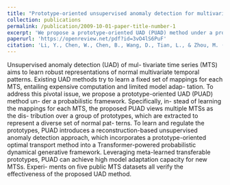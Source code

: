 ```yaml
---
title: "Prototype-oriented unsupervised anomaly detection for multivariate time series"
collection: publications
permalink: /publication/2009-10-01-paper-title-number-1
excerpt: 'We propose a prototype-oriented UAD (PUAD) method under a probabilistic framework. Specifically, instead of learning the mappings for each MTS, the proposed PUAD views multiple MTSs as the distribution over a group of prototypes, which are extracted to represent a diverse set of normal patterns.'
paperurl: 'https://openreview.net/pdf?id=3vO4lS6PuF'
citation: 'Li, Y., Chen, W., Chen, B., Wang, D., Tian, L., & Zhou, M. (2023, July). Prototype-oriented unsupervised anomaly detection for multivariate time series. In International Conference on Machine Learning (pp. 19407-19424). PMLR.'
---
```


Unsupervised anomaly detection (UAD) of mul- tivariate time series (MTS) aims to learn robust representations of normal multivariate temporal patterns. Existing UAD methods try to learn a fixed set of mappings for each MTS, entailing expensive computation and limited model adap- tation. To address this pivotal issue, we propose a prototype-oriented UAD (PUAD) method un- der a probabilistic framework. Specifically, in- stead of learning the mappings for each MTS, the proposed PUAD views multiple MTSs as the dis- tribution over a group of prototypes, which are extracted to represent a diverse set of normal pat- terns. To learn and regulate the prototypes, PUAD introduces a reconstruction-based unsupervised anomaly detection approach, which incorporates a prototype-oriented optimal transport method into a Transformer-powered probabilistic dynamical generative framework. Leveraging meta-learned transferable prototypes, PUAD can achieve high model adaptation capacity for new MTSs. Experi- ments on five public MTS datasets all verify the effectiveness of the proposed UAD method.